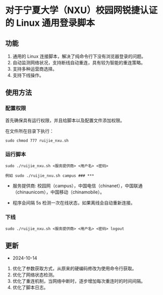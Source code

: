 # 对于宁夏大学（NXU）校园网锐捷认证的 Linux 通用登录脚本

## 功能
1. 通用的 Linux 连接脚本，解决了纯命令行下没有浏览器登录的问题。
2. 自动监测网络状况，支持断线自动重连，具有较为智能的重连策略。
3. 支持多种运营商选择。
4. 支持下线操作。

## 使用方法

### 配置权限


首先确保具有运行权限，并且给脚本以及配置文件添加权限。

在文件所在目录下执行：

```
sudo chmod 777 ruijie_nxu.sh
```

### 运行脚本

```
sudo ./ruijie_nxu.sh <服务提供商> <用户名> <密码>

例如 sudo ./ruijie_nxu.sh campus ### ***
```

- 服务提供商: 校园网（campus），中国电信（chinanet），中国联通（chinaunicom），中国移动（chinamobile）。

- 程序会间隔 5s 检测一次在线状态，如果离线会自动重新连接。

### 下线

```
sudo ./ruijie_nxu.sh <服务提供商> <用户名> <密码> logout
```

## 更新

- 2024-10-14 

1. 优化了参数获取方式，从原来的硬编码修改为使用命令行获取。
2. 优化了网络状态检测。
3. 优化了重连机制，当网络中断时，逐步增加每次重连时的时间间隔。
4. 优化了脚本日志。
